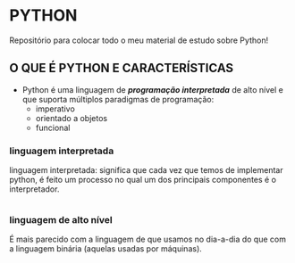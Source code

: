# PYTHON
Repositório para colocar todo o meu material de estudo sobre Python!

## O QUE É PYTHON E CARACTERÍSTICAS

- Python é uma linguagem de ***programação interpretada*** de alto nível e que suporta múltiplos paradigmas de programação:
    - imperativo
    - orientado a objetos
    - funcional

### linguagem interpretada
linguagem interpretada: significa que cada vez que temos de implementar python, é feito um processo no qual um dos principais componentes é o interpretador.
<p><img src="https://cdn.discordapp.com/attachments/994764336125984778/995398378823372801/unknown.png" alt=""></p>

### linguagem de alto nível

É mais parecido com a linguagem de que usamos no dia-a-dia do que com a linguagem binária (aquelas usadas por máquinas).
<p><img src="https://cdn.discordapp.com/attachments/994764336125984778/995398854201577482/unknown.png" alt=""></p>

